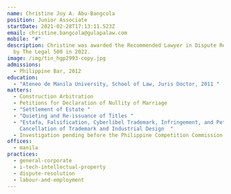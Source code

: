 ```yaml
---
name: Christine Joy A. Abu-Bangcola
position: Junior Associate
startDate: 2021-02-28T17:13:11.523Z
email: christine.bangcola@gulapalaw.com
mobile: "#"
description: Christine was awarded the Recommended Lawyer in Dispute Resolution
  by The Legal 500 in 2022.
image: /img/tin_hgp2993-copy.jpg
admissions:
  - Philippine Bar, 2012
education:
  - "Ateneo de Manila University, School of Law, Juris Doctor, 2011 "
matters:
  - Construction Arbitration
  - Petitions for Declaration of Nullity of Marriage
  - "Settlement of Estate "
  - "Quieting and Re-issuance of Titles "
  - "Estafa, Falsification, Cyberlibel Trademark, Infringement, and Petition for
    Cancellation of Trademark and Industrial Design  "
  - Investigation pending before the Philippine Competition Commission
offices:
  - manila
practices:
  - general-corporate
  - i-tech-intellectual-property
  - dispute-resolution
  - labour-and-employment
---
```

